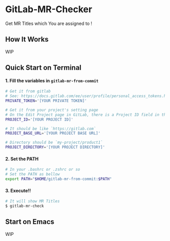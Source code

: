 # GitLab-MR-Checker

Get MR Titles which You are assigned to !

## How It Works

WIP

## Quick Start on Terminal

#### 1. Fill the variables in `gitlab-mr-from-commit`

```sh
# Get it from gitlab
# See: https://docs.gitlab.com/ee/user/profile/personal_access_tokens.html
PRIVATE_TOKEN='[YOUR PRIVATE TOKEN]'

# Get it from your project's setting page
# On the Edit Project page in GitLab, there is a Project ID field in the top right corner.
PROJECT_ID='[YOUR PROJECT ID]'

# It should be like `https://gitlab.com`
PROJECT_BASE_URL='[YOUR PROJECT BASE URL]'

# Directory should be `my-project/product1`
PROJECT_DIRECTORY='[YOUR PROJECT DIRECTORY]'
```

#### 2. Set the PATH

```sh
# In your .bashrc or .zshrc or so
# Set the PATH as bellow
export PATH="$HOME/gitlab-mr-from-commit:$PATH"
```

#### 3. Execute!!

```sh
# It will show MR Titles
$ gitlab-mr-check
```

## Start on Emacs

WIP
